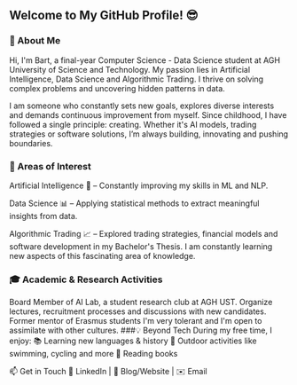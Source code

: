 ## Welcome to My GitHub Profile! 😎
### 🚀 About Me
Hi, I'm Bart, a final-year Computer Science - Data Science student at AGH University of Science and Technology. My passion lies in Artificial Intelligence, Data Science and Algorithmic Trading. I thrive on solving complex problems and uncovering hidden patterns in data.

I am someone who constantly sets new goals, explores diverse interests and demands continuous improvement from myself. Since childhood, I have followed a single principle: creating. Whether it's AI models, trading strategies or software solutions, I’m always building, innovating and pushing boundaries.
### 🔬 Areas of Interest
Artificial Intelligence 🤖 – Constantly improving my skills in ML and NLP.

Data Science 📊 – Applying statistical methods to extract meaningful insights from data.

Algorithmic Trading 📈 – Explored trading strategies, financial models and software development in my Bachelor's Thesis. I am constantly learning new aspects of this fascinating area of knowledge.

### 🎓 Academic & Research Activities
Board Member of AI Lab, a student research club at AGH UST.
Organize lectures, recruitment processes and discussions with new candidates.
Former mentor of Erasmus students
I'm very tolerant and I'm open to assimilate with other cultures.
###💡 Beyond Tech
During my free time, I enjoy:
📚 Learning new languages & history
🌿 Outdoor activities like swimming, cycling and more
📖 Reading books

📫 Get in Touch
🔗 LinkedIn | 📝 Blog/Website | ✉️ Email

